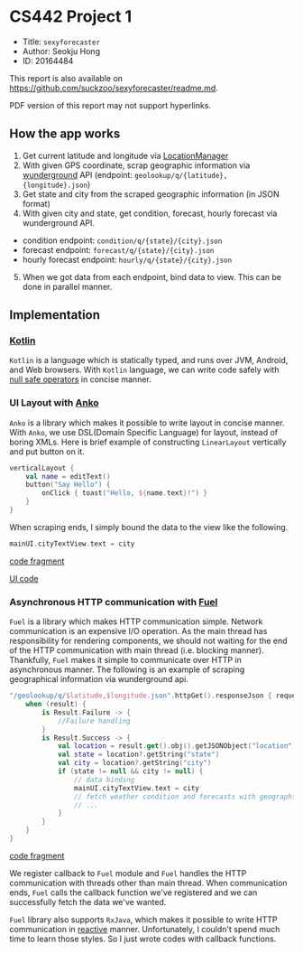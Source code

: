 # CS442 Project 1

- Title: `sexyforecaster`
- Author: Seokju Hong
- ID: 20164484

This report is also available on https://github.com/suckzoo/sexyforecaster/readme.md.

PDF version of this report may not support hyperlinks.

## How the app works

1. Get current latitude and longitude via [LocationManager](https://developer.android.com/reference/android/location/LocationManager.html)
2. With given GPS coordinate, scrap geographic information via
[wunderground](http://api.wunderground.com) API (endpoint: `geolookup/q/{latitude},{longitude}.json`)
3. Get state and city from the scraped geographic information (in JSON format)
4. With given city and state, get condition, forecast, hourly forecast via wunderground API.
  - condition endpoint: `condition/q/{state}/{city}.json`
  - forecast endpoint: `forecast/q/{state}/{city}.json`
  - hourly forecast endpoint: `hourly/q/{state}/{city}.json`
5. When we got data from each endpoint, bind data to view. This can be done in parallel manner.


## Implementation

### [Kotlin](https://kotlinlang.org)

`Kotlin` is a language which is statically typed, and runs over JVM, Android, and Web browsers.
With `Kotlin` language, we can write code safely with [null safe operators](https://kotlinlang.org/docs/reference/null-safety.html)
 in concise manner.

### UI Layout with [Anko](https://github.com/Kotlin/Anko)

`Anko` is a library which makes it possible to write layout in concise manner.
With `Anko`, we use DSL(Domain Specific Language) for layout, instead of boring XMLs.
Here is brief example of constructing `LinearLayout` vertically and put button on it.

```Kotlin
verticalLayout {
    val name = editText()
    button("Say Hello") {
        onClick { toast("Hello, ${name.text}!") }
    }
}
```

When scraping ends, I simply bound the data to the view like the following.
```Kotlin
mainUI.cityTextView.text = city
```
[code fragment](https://github.com/Suckzoo/sexyforecaster/blob/master/app/src/main/java/sexy/mycodeis/suckzoo/sexyforecaster/MainActivity.kt#L144)

[UI code](https://github.com/Suckzoo/sexyforecaster/blob/master/app/src/main/java/sexy/mycodeis/suckzoo/sexyforecaster/MainActivityUI.kt#L34-L38)

### Asynchronous HTTP communication with [Fuel](https://github.com/kittinunf/Fuel)

`Fuel` is a library which makes HTTP communication simple. Network communication is
an expensive I/O operation. As the main thread has responsibility for rendering components,
we should not waiting for the end of the HTTP communication with main thread
(i.e. blocking manner). Thankfully, `Fuel` makes it simple to communicate over HTTP
in asynchronous manner. The following is an example of scraping geographical information
via wunderground api.

```Kotlin
"/geolookup/q/$latitude,$longitude.json".httpGet().responseJson { request, response, result ->
    when (result) {
        is Result.Failure -> {
            //Failure handling
        }
        is Result.Success -> {
            val location = result.get().obj().getJSONObject("location")
            val state = location?.getString("state")
            val city = location?.getString("city")
            if (state != null && city != null) {
                // data binding
                mainUI.cityTextView.text = city
                // fetch weather condition and forecasts with geographic information
                // ...
            }
        }
    }
}
```
[code fragment](https://github.com/Suckzoo/sexyforecaster/blob/master/app/src/main/java/sexy/mycodeis/suckzoo/sexyforecaster/MainActivity.kt#L133-L154)

We register callback to `Fuel` module and `Fuel` handles the HTTP communication
with threads other than main thread. When communication ends, `Fuel` calls
the callback function we've registered and we can successfully fetch the data we've wanted.

`Fuel` library also supports `RxJava`, which makes it possible to write
HTTP communication in [reactive](http://reactivex.io/) manner. Unfortunately,
I couldn't spend much time to learn those styles. So I just wrote codes with
callback functions.
